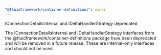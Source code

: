 ```yaml
---
"@fluidframework/container-definitions": minor
---
```


IConnectionDetailsInternal and IDeltaHandlerStrategy deprecated

The IConnectionDetailsInternal and IDeltaHandlerStrategy interfaces from the @fluidframework/container-definitions package have been deprecated and will be removed in a future release. These are internal-only interfaces and should not be used.
